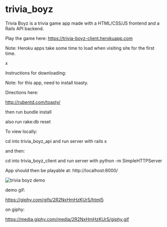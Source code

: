 # trivia_boyz
Trivia Boyz is a trivia game app made with a HTML/CSS/JS frontend and a Rails API backend.

Play the game here: https://trivia-boyz-client.herokuapp.com

Note: Heroku apps take some time to load when visiting site for the first time.

x

Instructions for downloading:

Note: for this app, need to install toasty.

Directions here:

http://rubentd.com/toasty/

then run bundle install

also run rake:db reset

To view locally:

cd into trivia_boyz_api and run server with rails s

and then:

cd into trivia_boyz_client and run server with python -m SimpleHTTPServer

App should then be playable at: http://localhost:8000/

![trivia boyz demo](https://giphy.com/gifs/IdWOFvy8Q1yWQ/fullscreen)

demo gif:

https://giphy.com/gifs/2R2NxHmHzKUrS/html5

on giphy:

https://media.giphy.com/media/2R2NxHmHzKUrS/giphy.gif

